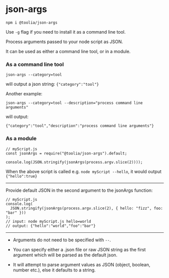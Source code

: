 # json-args

`npm i @toolia/json-args`

Use `-g` flag if you need to install it as a command line tool.

Process arguments passed to your node script as JSON.

It can be used as either a command line tool, or in a module.

### As a command line tool

`json-args --category=tool`

will output a json string: `{"category":"tool"}`

Another example:

`json-args --category=tool --description="process command line arguments"`

will output:

`{"category":"tool","description":"process command line arguments"}`

### As a module

```
// myScript.js
const jsonArgs = require("@toolia/json-args").default;

console.log(JSON.stringify(jsonArgs(process.argv.slice(2))));
```

When the above script is called e.g. `node myScript --hello`,
it would output
`{"hello":true}`

---

Provide default JSON in the second argument to the jsonArgs function:

```
// myScript.js
console.log(
  JSON.stringify(jsonArgs(process.argv.slice(2), { hello: "fizz", foo: "bar" }))
);
// input: node myScript.js hello=world
// output: {"hello":"world","foo":"bar"}
```

---

- Arguments do not need to be specified with `--`.

- You can specify either a .json file or raw JSON string as the first argument which will be parsed as the default json.

- It will attempt to parse argument values as JSON (object, boolean, number etc.), else it defaults to a string.
